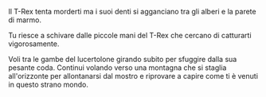 Il T-Rex tenta morderti ma i suoi denti si agganciano tra gli alberi e la parete di marmo.

Tu riesce a schivare dalle piccole mani del T-Rex che cercano di catturarti vigorosamente.

Voli tra le gambe del lucertolone girando subito per sfuggire dalla sua pesante coda. Continui volando verso una montagna che si staglia all'orizzonte per allontanarsi dal mostro e riprovare a capire come ti è venuti in questo strano mondo.